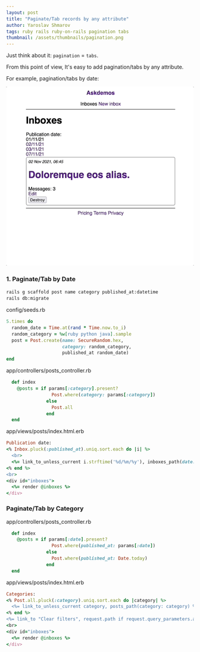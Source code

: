 ```yaml
---
layout: post
title: "Paginate/Tab records by any attribute"
author: Yaroslav Shmarov
tags: ruby rails ruby-on-rails pagination tabs
thumbnail: /assets/thumbnails/pagination.png
---
```


Just think about it: `pagination` = `tabs`.

From this point of view, It's easy to add pagination/tabs by any attribute.

For example, pagination/tabs by date:

![paginate-by-date](/assets/images/paginate-by-date.gif)

### 1. Paginate/Tab by Date

```sh
rails g scaffold post name category published_at:datetime
rails db:migrate
```

config/seeds.rb
```ruby
5.times do
  random_date = Time.at(rand * Time.now.to_i)
  random_category = %w[ruby python java].sample
  post = Post.create(name: SecureRandom.hex,
                     category: random_category,
                     published_at random_date)
end
```

app/controllers/posts_controller.rb
```ruby
  def index
    @posts = if params[:category].present?
                 Post.where(category: params[:category])
               else
                 Post.all
               end
  end
```

app/views/posts/index.html.erb
```ruby
Publication date:
<% Inbox.pluck(:published_at).uniq.sort.each do |i| %>
  <br>
  <%= link_to_unless_current i.strftime('%d/%m/%y'), inboxes_path(date: i) %>
<% end %>
<br>
<div id="inboxes">
  <%= render @inboxes %>
</div>
```

### Paginate/Tab by Category

app/controllers/posts_controller.rb
```ruby
  def index
    @posts = if params[:date].present?
                 Post.where(published_at: params[:date])
               else
                 Post.where(published_at: Date.today)
               end
  end
```

app/views/posts/index.html.erb
```ruby
Categories:
<% Post.all.pluck(:category).uniq.sort.each do |category| %>
  <%= link_to_unless_current category, posts_path(category: category) %>
<% end %>
<%= link_to "Clear filters", request.path if request.query_parameters.any? %>
<br>
<div id="inboxes">
  <%= render @inboxes %>
</div>
```
